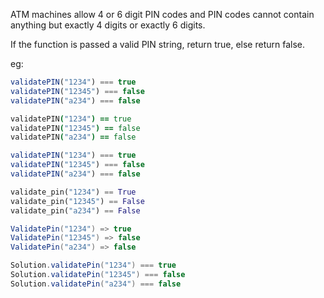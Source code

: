 ATM machines allow 4 or 6 digit PIN codes and PIN codes cannot contain anything but exactly 4 digits or exactly 6 digits. 


If the function is passed a valid PIN string, return true, else return false.


eg: 
```javascript
validatePIN("1234") === true
validatePIN("12345") === false
validatePIN("a234") === false
```
```coffeescript
validatePIN("1234") == true
validatePIN("12345") == false
validatePIN("a234") == false
```
```typescript
validatePIN("1234") === true
validatePIN("12345") === false
validatePIN("a234") === false
```
```python
validate_pin("1234") == True
validate_pin("12345") == False
validate_pin("a234") == False
```
```csharp
ValidatePin("1234") => true
ValidatePin("12345") => false
ValidatePin("a234") => false
```
```java
Solution.validatePin("1234") === true
Solution.validatePin("12345") === false
Solution.validatePin("a234") === false
```
